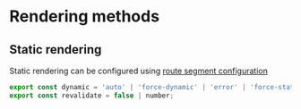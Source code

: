 <!-- .slide: class="two-column with-code " -->

# Rendering methods

## Static rendering

Static rendering can be configured using [route segment configuration](https://nextjs.org/docs/app/api-reference/file-conventions/route-segment-config)

```js
export const dynamic = 'auto' | 'force-dynamic' | 'error' | 'force-static';
export const revalidate = false | number;
```
